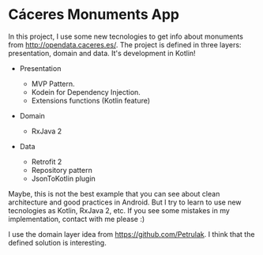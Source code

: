 # Cáceres Monuments App

In this project, I use some new tecnologies to get info about monuments from http://opendata.caceres.es/. The project is defined in three layers: presentation, domain and data. It's development in Kotlin!

 * Presentation
 	* MVP Pattern.
 	* Kodein for Dependency Injection.
 	* Extensions functions (Kotlin feature)
 	
 * Domain
 	* RxJava 2
 
 * Data
	* Retrofit 2
	* Repository pattern
	* JsonToKotlin plugin


Maybe, this is not the best example that you can see about clean architecture and good practices in Android. But I try to learn to use new tecnologies as Kotlin, RxJava 2, etc. If you see some mistakes in my implementation, contact with me please :)

I use the domain layer idea from https://github.com/Petrulak. I think that the defined solution is interesting.
